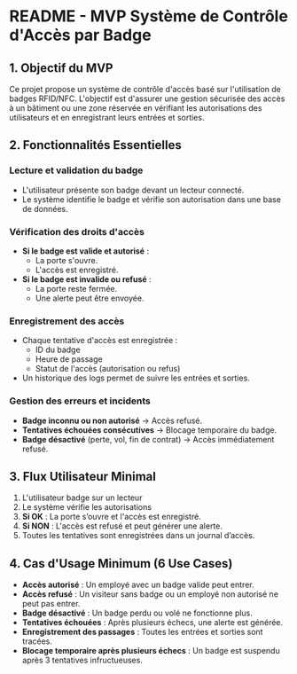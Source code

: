 # README - MVP Système de Contrôle d'Accès par Badge

## 1. Objectif du MVP
Ce projet propose un système de contrôle d'accès basé sur l'utilisation de badges RFID/NFC. L'objectif est d'assurer une gestion sécurisée des accès à un bâtiment ou une zone réservée en vérifiant les autorisations des utilisateurs et en enregistrant leurs entrées et sorties.

## 2. Fonctionnalités Essentielles

### Lecture et validation du badge
- L'utilisateur présente son badge devant un lecteur connecté.
- Le système identifie le badge et vérifie son autorisation dans une base de données.

### Vérification des droits d'accès
- **Si le badge est valide et autorisé** :
  - La porte s'ouvre.
  - L'accès est enregistré.
- **Si le badge est invalide ou refusé** :
  - La porte reste fermée.
  - Une alerte peut être envoyée.

### Enregistrement des accès
- Chaque tentative d'accès est enregistrée :
  - ID du badge
  - Heure de passage
  - Statut de l'accès (autorisation ou refus)
- Un historique des logs permet de suivre les entrées et sorties.

### Gestion des erreurs et incidents
- **Badge inconnu ou non autorisé** → Accès refusé.
- **Tentatives échouées consécutives** → Blocage temporaire du badge.
- **Badge désactivé** (perte, vol, fin de contrat) → Accès immédiatement refusé.

## 3. Flux Utilisateur Minimal
1. L'utilisateur badge sur un lecteur
2. Le système vérifie les autorisations
3. **Si OK**  : La porte s’ouvre et l'accès est enregistré.
4. **Si NON**  : L'accès est refusé et peut générer une alerte.
5. Toutes les tentatives sont enregistrées dans un journal d’accès.

## 4. Cas d'Usage Minimum (6 Use Cases)
-  **Accès autorisé** : Un employé avec un badge valide peut entrer.
-  **Accès refusé** : Un visiteur sans badge ou un employé non autorisé ne peut pas entrer.
-  **Badge désactivé** : Un badge perdu ou volé ne fonctionne plus.
-  **Tentatives échouées** : Après plusieurs échecs, une alerte est générée.
-  **Enregistrement des passages** : Toutes les entrées et sorties sont tracées.
-  **Blocage temporaire après plusieurs échecs** : Un badge est suspendu après 3 tentatives infructueuses.

